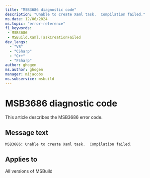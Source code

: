 ```yaml
---
title: "MSB3686 diagnostic code"
description: "Unable to create Xaml task.  Compilation failed."
ms.date: 12/06/2024
ms.topic: "error-reference"
f1_keywords:
 - MSB3686
 - MSBuild.Xaml.TaskCreationFailed
dev_langs:
  - "VB"
  - "CSharp"
  - "C++"
  - "FSharp"
author: ghogen
ms.author: ghogen
manager: mijacobs
ms.subservice: msbuild
---
```


# MSB3686 diagnostic code

<!-- :::ErrorDefinitionDescription::: -->
<!-- :::editable-content name="introDescription"::: -->
This article describes the MSB3686 error code.
<!-- :::editable-content-end::: -->

## Message text

```output
MSB3686: Unable to create Xaml task.  Compilation failed.
```

<!-- :::editable-content name="postOutputDescription"::: -->
<!--
{StrBegin="MSB3686: "}
-->
<!-- :::editable-content-end::: -->
<!-- :::ErrorDefinitionDescription-end::: -->

## Applies to

All versions of MSBuild
